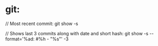 # git:

// Most recent commit:
    git show -s

// Shows last 3 commits along with date and short hash:
    git show -s --format='%ad: #%h - "%s"' -3

